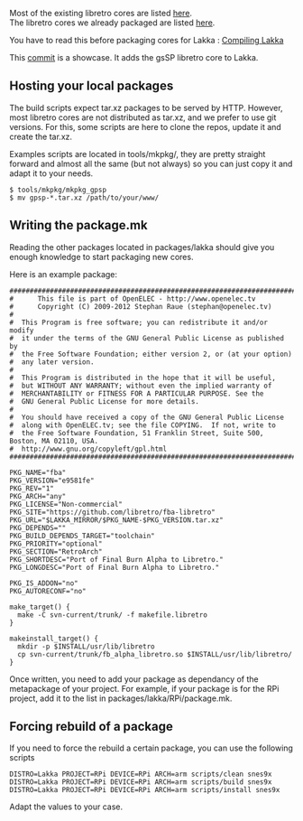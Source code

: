 Most of the existing libretro cores are listed [here](https://github.com/libretro/libretro-super/tree/master/dist/info).  
The libretro cores we already packaged are listed [here](https://github.com/lakkatv/Lakka/tree/lakka/packages/libretro).

You have to read this before packaging cores for Lakka : [Compiling Lakka](Compiling-Lakka)

This [commit](https://github.com/lakkatv/Lakka/commit/a260552d472c81e81990d55d00e25cd17c43a06f) is a showcase. It adds the gsSP libretro core to Lakka.

## Hosting your local packages

The build scripts expect tar.xz packages to be served by HTTP. However, most libretro cores are not distributed as tar.xz, and we prefer to use git versions. For this, some scripts are here to clone the repos, update it and create the tar.xz.

Examples scripts are located in tools/mkpkg/, they are pretty straight forward and almost all the same (but not always) so you can just copy it and adapt it to your needs.

    $ tools/mkpkg/mkpkg_gpsp
    $ mv gpsp-*.tar.xz /path/to/your/www/

## Writing the package.mk

Reading the other packages located in packages/lakka should give you enough knowledge to start packaging new cores.

Here is an example package:

    ################################################################################
    #      This file is part of OpenELEC - http://www.openelec.tv
    #      Copyright (C) 2009-2012 Stephan Raue (stephan@openelec.tv)
    #
    #  This Program is free software; you can redistribute it and/or modify
    #  it under the terms of the GNU General Public License as published by
    #  the Free Software Foundation; either version 2, or (at your option)
    #  any later version.
    #
    #  This Program is distributed in the hope that it will be useful,
    #  but WITHOUT ANY WARRANTY; without even the implied warranty of
    #  MERCHANTABILITY or FITNESS FOR A PARTICULAR PURPOSE. See the
    #  GNU General Public License for more details.
    #
    #  You should have received a copy of the GNU General Public License
    #  along with OpenELEC.tv; see the file COPYING.  If not, write to
    #  the Free Software Foundation, 51 Franklin Street, Suite 500, Boston, MA 02110, USA.
    #  http://www.gnu.org/copyleft/gpl.html
    ################################################################################

    PKG_NAME="fba"
    PKG_VERSION="e9581fe"
    PKG_REV="1"
    PKG_ARCH="any"
    PKG_LICENSE="Non-commercial"
    PKG_SITE="https://github.com/libretro/fba-libretro"
    PKG_URL="$LAKKA_MIRROR/$PKG_NAME-$PKG_VERSION.tar.xz"
    PKG_DEPENDS=""
    PKG_BUILD_DEPENDS_TARGET="toolchain"
    PKG_PRIORITY="optional"
    PKG_SECTION="RetroArch"
    PKG_SHORTDESC="Port of Final Burn Alpha to Libretro."
    PKG_LONGDESC="Port of Final Burn Alpha to Libretro."

    PKG_IS_ADDON="no"
    PKG_AUTORECONF="no"

    make_target() {
      make -C svn-current/trunk/ -f makefile.libretro
    }

    makeinstall_target() {
      mkdir -p $INSTALL/usr/lib/libretro
      cp svn-current/trunk/fb_alpha_libretro.so $INSTALL/usr/lib/libretro/
    }

Once written, you need to add your package as dependancy of the metapackage of your project. For example, if your package is for the RPi project, add it to the list in packages/lakka/RPi/package.mk.

## Forcing rebuild of a package

If you need to force the rebuild a certain package, you can use the following scripts

    DISTRO=Lakka PROJECT=RPi DEVICE=RPi ARCH=arm scripts/clean snes9x
    DISTRO=Lakka PROJECT=RPi DEVICE=RPi ARCH=arm scripts/build snes9x
    DISTRO=Lakka PROJECT=RPi DEVICE=RPi ARCH=arm scripts/install snes9x

Adapt the values to your case.